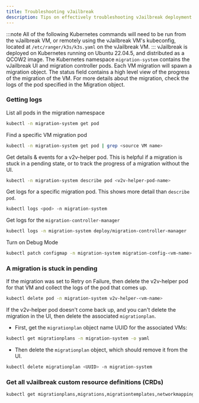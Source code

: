 ```yaml
---
title: Troubleshooting vJailbreak 
description: Tips on effectively troubleshooting vJailbreak deployment and migration
---
```


:::note
All of the following Kubernetes commands will need to be run from the vJailbreak VM, or remotely using the vJailbreak VM's kubeconfig, located at `/etc/ranger/k3s/k3s.yaml` on the vJailbreak VM.
:::
vJailbreak is deployed on Kubernetes running on Ubuntu 22.04.5, and distributed as a QCOW2 image. The Kubernetes namespace `migration-system` contains the vJailbreak UI and migration controller pods. Each VM migration will spawn a migration object. The status field contains a high level view of the progress of the migration of the VM. For more details about the migration, check the logs of the pod specified in the Migration object.

### Getting logs
List all pods in the migration namespace
```bash
kubectl -n migration-system get pod
```

Find a specific VM migration pod
```bash
kubectl -n migration-system get pod | grep <source VM name>
```

Get details & events for a v2v-helper pod. This is helpful if a migration is stuck in a pending state, or to track the progress of a migration without the UI.
```bash
kubectl -n migration-system describe pod <v2v-helper-pod-name>
```

Get logs for a specific migration pod. This shows more detail than `describe pod`.
```bash
kubectl logs <pod> -n migration-system
```

Get logs for the `migration-controller-manager`
```bash
kubectl logs -n migration-system deploy/migration-controller-manager
```

Turn on Debug Mode
```bash
kubectl patch configmap -n migration-system migration-config-<vm-name> --type merge -p '{"data":{"DEBUG":"true"}}'
```
### A migration is stuck in pending
If the migration was set to Retry on Failure, then delete the v2v-helper pod for that VM and collect the logs of the pod that comes up.

```bash
kubectl delete pod -n migration-system v2v-helper-<vm-name>
```
If the v2v-helper pod doesn't come back up, and you can't delete the migration in the UI, then delete the associated `migrationplan`.
- First, get the `migrationplan` object name UUID for the associated VMs:
```bash
kubectl get migrationplans -n migration-system -o yaml
```
- Then delete the `migrationplan` object, which should remove it from the UI.
```bash
kubectl delete migrationplan <UUID> -n migration-system
```
### Get all vJailbreak custom resource definitions (CRDs)
```bash
kubectl get migrationplans,migrations,migrationtemplates,networkmappings,openstackcreds,storagemappings,vmwarecreds,secrets -n migration-system -o yaml
```

